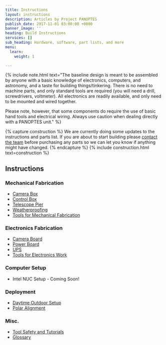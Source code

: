 ```yaml
---
title: Instructions
layout: instructions
description: Articles by Project PANOPTES
publish_date: 2017-11-01 03:00:00 +0000
banner_image: ''
heading: Build Instructions
services: []
sub_heading: Hardware, software, part lists, and more
menu:
  learn:
    weight: 1

---
```

{% include note.html text="The baseline design is meant to be assembled by anyone with a basic knowledge of electronics, computers, and astronomy, and a taste for building things/tinkering. There is no need to machine parts, and only standard tools are required (you will need a drill, screwdrivers, voltmeter). All electronics are readily available, and only need to be mounted and wired together.

Please note, however, that some components do require the use of basic hand tools and electrical wiring. Always use caution when dealing directly with a PANOPTES unit." %}

{% capture construction %}
We are currently doing some updates to the instructions and parts list. If you are about to start building please <a href="/contact">contact the team</a> before purchasing any parts so we can let you know if anything might have changed.
{% endcapture %}
{% include construction.html text=construction %}

## Instructions

### Mechanical Fabrication

* [Camera Box](https://docs.google.com/document/d/1mFRa6uzVql949QeHUonyB3D45D7_WUwnBW0KFUG8B2Y/edit?usp=sharing "Camera Box Construction")
* [Control Box](https://docs.google.com/document/d/11OCLtuYcSsovX_aF40Vl0i_g6CaOHSPlegfoNBd-jkA/edit?usp=sharing "Control Box Construction")
* [Telescope Pier](https://docs.google.com/document/d/1Z66t304Jn2eTqlHpoT0Z9tACoWqVp7MQWaTYMXJLF3g/edit?usp=sharing "Telescope Pier Construction")
* [Weatherproofing](https://docs.google.com/document/d/16w6iendTwTzYA3T8iUYXx2gFOx_Vmk-KIxZ5T8c0LSo/edit?usp=sharing "Weatherproofing")
* [Tools for Mechanical Fabrication](instructions/tools-mechanical/ "Tools for Mechanical Fabrication")

### Electronics Fabrication

* [Camera Board](https://docs.google.com/document/d/1s3tEUO1Q2KuMHedp-IeugBAyem4SVrbKMxW9XXL8S0A/edit?usp=sharing "Camera Board")
* [Power Board](https://docs.google.com/document/d/1hVsuHUJtCPB81fEnkQpL3MVM2UtKzK09S1w7U1IMjXc/edit?usp=sharing "Power Board")
* [UPS](https://docs.google.com/document/d/1-HZhbLLyDDZDyXezQh_nAOAjs5aE3kKESwva30vOzNM/edit?usp=sharing "Power Supply")
* [Tools for Electronics Work](instructions/tools-electronic/)

### Computer Setup

* Intel NUC Setup - Coming Soon!

### Deployment

* [Daytime Outdoor Setup](https://docs.google.com/document/d/1zeZcgR-46xPgfOuzNUPTf1fNDD9ypeWvNu9-LWWulVI/edit?usp=sharing "Daytime Outdoor Setup")
* [Polar Alignment](https://docs.google.com/document/d/1fXIjYrP540tkyQ9XsG5Hywn6Agxv1Bt6anQzcYq30qI/edit?usp=sharing "Polar Alignment")

### Misc.

* [Tool Safety and Tutorials](instructions/tool-safety-and-tutorials/ "Tool Safety and Tutorials")
* [Glossary](instructions/glossary/ "Glossary")